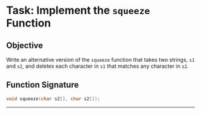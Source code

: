 
# Task: Implement the `squeeze` Function

## Objective

Write an alternative version of the `squeeze` function that takes two strings, `s1` and `s2`, and deletes each character in `s1` that matches any character in `s2`.

## Function Signature

```c
void squeeze(char s2[], char s2[]);
```
---


